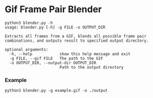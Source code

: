 # Gif Frame Pair Blender

```
python3 blender.py -h
usage: blender.py [-h] -g FILE -o OUTPUT_DIR

Extracts all frames from a GIF, blends all possible frame pair combinations, and outputs result to specified output directory.

optional arguments:
  -h, --help            show this help message and exit
  -g FILE, --gif FILE   The path to the GIF
  -o OUTPUT_DIR, --output-dir OUTPUT_DIR
                        Path to the output directory
```

### Example

`python3 blender.py -g example.gif -o ./output`
